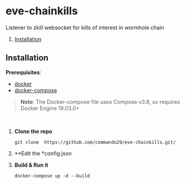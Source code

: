 # eve-chainkills
Listener to zkill websocket for kills of interest in wormhole chain

1. [Installation](#installation)

## Installation

**Prerequisites**:
* [docker](https://docs.docker.com/)
* [docker-compose](https://docs.docker.com/)

> **Note**: The Docker-compose file uses Compose v3.8, so requires Docker Engine 19.03.0+

</br>
  
1. **Clone the repo**
    ```shell
    git clone  https://github.com/commando29/eve-chainkills.git/
    ```
    
1. **Edit the *config.json

    
1. **Build & Run it**
    ```shell
    docker-compose up -d --build
    ```
